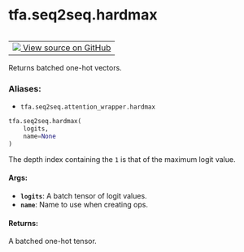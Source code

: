 <div itemscope itemtype="http://developers.google.com/ReferenceObject">
<meta itemprop="name" content="tfa.seq2seq.hardmax" />
<meta itemprop="path" content="Stable" />
</div>

# tfa.seq2seq.hardmax


<table class="tfo-notebook-buttons tfo-api" align="left">

<td>
  <a target="_blank" href="https://github.com/tensorflow/addons/tree/r0.6/tensorflow_addons/seq2seq/attention_wrapper.py#L1477-L1494">
    <img src="https://www.tensorflow.org/images/GitHub-Mark-32px.png" />
    View source on GitHub
  </a>
</td></table>



Returns batched one-hot vectors.

### Aliases:

* `tfa.seq2seq.attention_wrapper.hardmax`


``` python
tfa.seq2seq.hardmax(
    logits,
    name=None
)
```



<!-- Placeholder for "Used in" -->

The depth index containing the `1` is that of the maximum logit value.

#### Args:


* <b>`logits`</b>: A batch tensor of logit values.
* <b>`name`</b>: Name to use when creating ops.

#### Returns:

A batched one-hot tensor.
